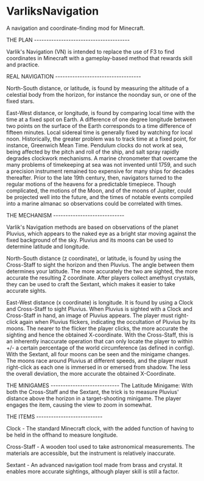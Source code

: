 # VarliksNavigation
A navigation and coordinate-finding mod for Minecraft.

THE PLAN ---------------------------------------

Varlik's Navigation (VN) is intended to replace the use of F3 to find coordinates in Minecraft with a gameplay-based method that rewards skill and practice.

REAL NAVIGATION -----------------------------------

North-South distance, or latitude, is found by measuring the altitude of a celestial body from the horizon, for instance the noonday sun, or one of the fixed stars. 

East-West distance, or longitude, is found by comparing local time with the time at a fixed spot on Earth. A difference of one degree longitude between two points on the surface of the Earth corresponds to a time difference of fifteen minutes. Local sidereal time is generally fixed by watching for local noon. Historically, the greater problem was to track time at a fixed point, for instance, Greenwich Mean Time. Pendulum clocks do not work at sea, being affected by the pitch and roll of the ship, and salt spray rapidly degrades clockwork mechanisms. A marine chronometer that overcame the many problems of timekeeping at sea was not invented until 1759, and such a precision instrument remained too expensive for many ships for decades thereafter. Prior to the late 19th century, then, navigators turned to the regular motions of the heavens for a predictable timepiece. Though complicated, the motions of the Moon, and of the moons of Jupiter, could be projected well into the future, and the times of notable events compiled into a marine almanac so observations could be correlated with times.

THE MECHANISM -----------------------------

Varlik's Navigation methods are based on observations of the planet Pluvius, which appears to the naked eye as a bright star moving against the fixed background of the sky. Pluvius and its moons can be used to determine latitude and longitude.

North-South distance (z coordinate), or latitude, is found by using the Cross-Staff to sight the horizon and then Pluvius. The angle between them determines your latitude. The more accurately the two are sighted, the more accurate the resulting Z coordinate. After players collect amethyst crystals, they can be used to craft the Sextant, which makes it easier to take accurate sights.

East-West distance (x coordinate) is longitude. It is found by using a Clock and Cross-Staff to sight Pluvius. When Pluvius is sighted with a Clock and Cross-Staff in hand, an image of Pluvius appears. The player must right-click again when Pluvius flickers, indicating the occultation of Pluvius by its moons. The nearer to the flicker the player clicks, the more accurate the sighting and hence the obtained X-coordinate. With the Cross-Staff, this is an inherently inaccurate operation that can only locate the player to within +/- a certain percentage of the world circumference (as defined in config).
With the Sextant, all four moons can be seen and the minigame changes. The moons race around Pluvius at different speeds, and the player must right-click as each one is immersed in or emersed from shadow. The less the overall deviation, the more accurate the obtained X-Coordinate.

THE MINIGAMES ----------------------------
The Latitude Minigame:
With both the Cross-Staff and the Sextant, the trick is to measure Pluvius' distance above the horizon in a target-shooting minigame. The player engages the item, causing the view to zoom in somewhat.

THE ITEMS ---------------------------

Clock - The standard Minecraft clock, with the added function of having to be held in the offhand to measure longitude.

Cross-Staff - A wooden tool used to take astronomical measurements. The materials are accessible, but the instrument is relatively inaccurate.

Sextant - An advanced navigation tool made from brass and crystal. It enables more accurate sightings, although player skill is still a factor.
